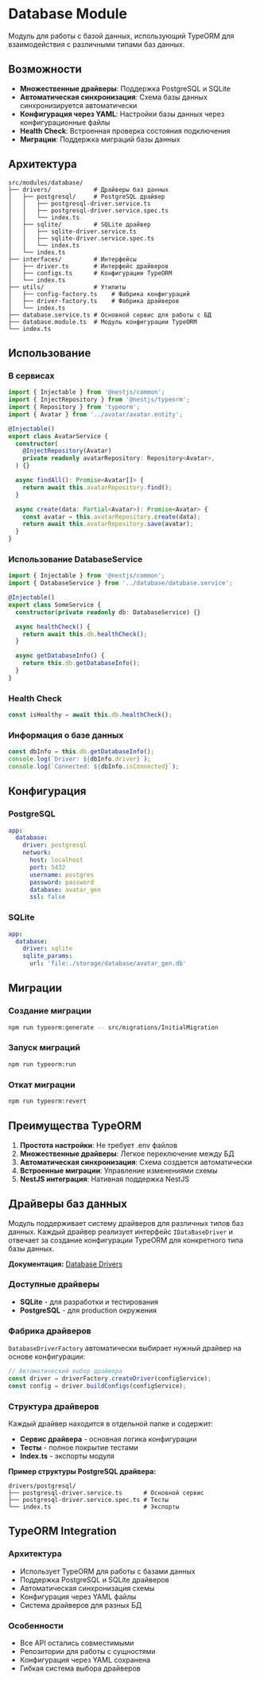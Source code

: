 # Database Module

Модуль для работы с базой данных, использующий TypeORM для взаимодействия с различными типами баз данных.

## Возможности

- **Множественные драйверы**: Поддержка PostgreSQL и SQLite
- **Автоматическая синхронизация**: Схема базы данных синхронизируется автоматически
- **Конфигурация через YAML**: Настройки базы данных через конфигурационные файлы
- **Health Check**: Встроенная проверка состояния подключения
- **Миграции**: Поддержка миграций базы данных

## Архитектура

```
src/modules/database/
├── drivers/            # Драйверы баз данных
│   ├── postgresql/     # PostgreSQL драйвер
│   │   ├── postgresql-driver.service.ts
│   │   ├── postgresql-driver.service.spec.ts
│   │   └── index.ts
│   ├── sqlite/         # SQLite драйвер
│   │   ├── sqlite-driver.service.ts
│   │   ├── sqlite-driver.service.spec.ts
│   │   └── index.ts
│   └── index.ts
├── interfaces/         # Интерфейсы
│   ├── driver.ts       # Интерфейс драйверов
│   ├── configs.ts      # Конфигурации TypeORM
│   └── index.ts
├── utils/              # Утилиты
│   ├── config-factory.ts    # Фабрика конфигураций
│   ├── driver-factory.ts    # Фабрика драйверов
│   └── index.ts
├── database.service.ts # Основной сервис для работы с БД
├── database.module.ts  # Модуль конфигурации TypeORM
└── index.ts
```

## Использование

### В сервисах

```typescript
import { Injectable } from '@nestjs/common';
import { InjectRepository } from '@nestjs/typeorm';
import { Repository } from 'typeorm';
import { Avatar } from '../avatar/avatar.entity';

@Injectable()
export class AvatarService {
  constructor(
    @InjectRepository(Avatar)
    private readonly avatarRepository: Repository<Avatar>,
  ) {}

  async findAll(): Promise<Avatar[]> {
    return await this.avatarRepository.find();
  }

  async create(data: Partial<Avatar>): Promise<Avatar> {
    const avatar = this.avatarRepository.create(data);
    return await this.avatarRepository.save(avatar);
  }
}
```

### Использование DatabaseService

```typescript
import { Injectable } from '@nestjs/common';
import { DatabaseService } from '../database/database.service';

@Injectable()
export class SomeService {
  constructor(private readonly db: DatabaseService) {}

  async healthCheck() {
    return await this.db.healthCheck();
  }

  async getDatabaseInfo() {
    return this.db.getDatabaseInfo();
  }
}
```

### Health Check

```typescript
const isHealthy = await this.db.healthCheck();
```

### Информация о базе данных

```typescript
const dbInfo = this.db.getDatabaseInfo();
console.log(`Driver: ${dbInfo.driver}`);
console.log(`Connected: ${dbInfo.isConnected}`);
```

## Конфигурация

### PostgreSQL

```yaml
app:
  database:
    driver: postgresql
    network:
      host: localhost
      port: 5432
      username: postgres
      password: password
      database: avatar_gen
      ssl: false
```

### SQLite

```yaml
app:
  database:
    driver: sqlite
    sqlite_params:
      url: 'file:./storage/database/avatar_gen.db'
```

## Миграции

### Создание миграции

```bash
npm run typeorm:generate -- src/migrations/InitialMigration
```

### Запуск миграций

```bash
npm run typeorm:run
```

### Откат миграции

```bash
npm run typeorm:revert
```

## Преимущества TypeORM

1. **Простота настройки**: Не требует .env файлов
2. **Множественные драйверы**: Легкое переключение между БД
3. **Автоматическая синхронизация**: Схема создается автоматически
4. **Встроенные миграции**: Управление изменениями схемы
5. **NestJS интеграция**: Нативная поддержка NestJS

## Драйверы баз данных

Модуль поддерживает систему драйверов для различных типов баз данных. Каждый драйвер реализует интерфейс `IDataBaseDriver` и отвечает за создание конфигурации TypeORM для конкретного типа базы данных.

**Документация:** [Database Drivers](./DRIVERS.md)

### Доступные драйверы

- **SQLite** - для разработки и тестирования
- **PostgreSQL** - для production окружения

### Фабрика драйверов

`DatabaseDriverFactory` автоматически выбирает нужный драйвер на основе конфигурации:

```typescript
// Автоматический выбор драйвера
const driver = driverFactory.createDriver(configService);
const config = driver.buildConfigs(configService);
```

### Структура драйверов

Каждый драйвер находится в отдельной папке и содержит:
- **Сервис драйвера** - основная логика конфигурации
- **Тесты** - полное покрытие тестами
- **Index.ts** - экспорты модуля

**Пример структуры PostgreSQL драйвера:**
```
drivers/postgresql/
├── postgresql-driver.service.ts      # Основной сервис
├── postgresql-driver.service.spec.ts # Тесты
└── index.ts                          # Экспорты
```

## TypeORM Integration

### Архитектура

- Использует TypeORM для работы с базами данных
- Поддержка PostgreSQL и SQLite драйверов
- Автоматическая синхронизация схемы
- Конфигурация через YAML файлы
- Система драйверов для разных БД

### Особенности

- Все API остались совместимыми
- Репозитории для работы с сущностями
- Конфигурация через YAML сохранена
- Гибкая система выбора драйверов
